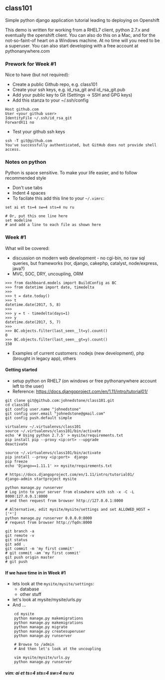## class101
Simple python django application tutorial leading to deploying on Openshift

This demo is written for working from a RHEL7 client, python 2.7.x and eventually the openshift client. You can also do this on a Mac, and for the not-so-faint-of heart on a Windows machine.  At no time will you need to be a superuser.  You can also start developing with a free account at pythonanywhere.com


### Prework for Week #1

Nice to have (but not required):

* Create a public Github repo, e.g. class101
* Create your ssh keys, e.g. id_rsa_git and id_rsa_git.pub
* Add your public key to Git (Settings -> SSH and GPG keys)
* Add this stanza to your ~/.ssh/config

```
Host github.com
User <your github user>
IdentityFile ~/.ssh/id_rsa_git
ForwardX11 no
```

* Test your github ssh keys

```
ssh -T git@github.com
You've successfully authenticated, but GitHub does not provide shell access.
```

### Notes on python
Python is space sensitive.  To make your life easier, and to follow recommended style

* Don't use tabs
* Indent 4 spaces
* To facilate this add this line to your `~/.vimrc`:

```
set ai et ts=4 sw=4 sts=4 nu ru

# Or, put this one line here 
set modeline
# and add a line to each file as shown here

```


### Week #1
What will be covered:

* discussion on modern web development - no cgi-bin, no raw sql queries, but frameworks (ror, django, cakephp, catalyst, node/express, java?)
* MVC, SOC, DRY, uncoupling, ORM

```
>>> from dashboard.models import BuildConfig as BC
>>> from datetime import date, timedelta
>>>
>>> t = date.today()
>>> t
datetime.date(2017, 5, 8)
>>>
>>> y = t - timedelta(days=1)
>>> y
datetime.date(2017, 5, 7)
>>>
>>> BC.objects.filter(last_seen__lt=y).count()
0
>>> BC.objects.filter(last_seen__gt=y).count()
150

```

* Examples of current customers: nodejs (new development), php (brought in legacy app), others

#### Getting started
* setup python on RHEL7 (on windows or free pythonanywhere account left to the user)
* Reference: https://docs.djangoproject.com/en/1.11/intro/tutorial01/

```
git clone git@github.com:johnedstone/class101.git
cd class101
git config user.name "johnedstone"
git config user.email "johnedstone@gmail.com"
git config push.default simple

virtualenv ~/.virtualenvs/class101
source ~/.virtualenvs/class101/bin/activate
echo '# Using python 2.7.5' > mysite/requirements.txt
pip install pip --proxy <ip:ort> --upgrade
deactivate

source ~/.virtualenvs/class101/bin/activate
pip install --proxy <ip:port>  django
pip freeze
echo 'Django==1.11.1' >> mysite/requirements.txt

# https://docs.djangoproject.com/en/1.11/intro/tutorial01/
django-admin startproject mysite

python manage.py runserver
# Log into to your server from elsewhere with ssh -x -C -L 8000:127.0.0.1:8000
# and then request from browser http://127.0.0.1:8000

# Alternative, edit mysite/mysite/settings and set ALLOWED_HOST = ['*']
python manage.py runserver 0.0.0.0:8000
# request from browser http://fqdn:8000

git branch -a
git remote -v
git status
git add .
git commit -m 'my first commit'
# git commit -am 'my first commit'
git push origin master
# git push
```


#### If we have time in in Week #1
* lets look at the `mysite/mysite/settings`:
    * database
    * other stuff
* let's look at mysite/mysite/urls.py
* And ...

```
    cd mysite
    python manage.py makemigrations
    python manage.py makemigrations
    python manage.py migrate
    python manage.py createsuperuser
    python manage.py runserver

    # Browse to /admin
    # And then let's look at the uncoupling

    vim mysite/mysite/urls.py
    python manage.py runserver
```

##### vim: ai et ts=4 sts=4 sw=4 nu ru
